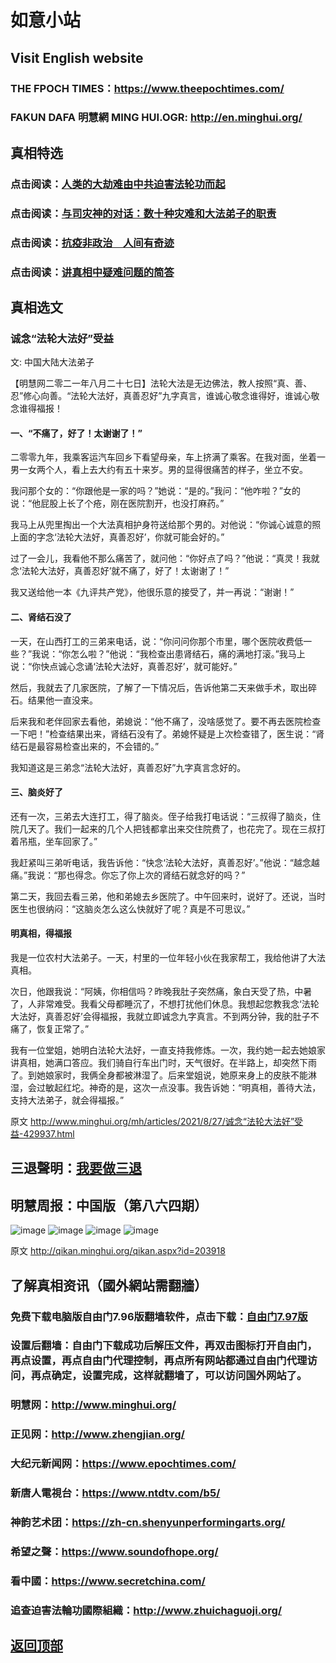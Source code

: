 # 如意小站

## Visit English website

### THE FPOCH TIMES：https://www.theepochtimes.com/

### FAKUN DAFA 明慧網 MING HUI.OGR: http://en.minghui.org/

## 真相特选

### 点击阅读：[人类的大劫难由中共迫害法轮功而起](https://github.com/pinhe91/jcxw4/tree/main) 

### 点击阅读：[与司灾神的对话：数十种灾难和大法弟子的职责](https://github.com/pinhe91/jcxw1/tree/main) 

### 点击阅读：[抗疫非政治　人间有奇迹](https://github.com/pinhe91/jcxw2/tree/main) 

### 点击阅读：[讲真相中疑难问题的简答](https://github.com/pinhe91/jcxw3/tree/main)

## 真相选文

### 诚念“法轮大法好”受益

文: 中国大陆大法弟子 

【明慧网二零二一年八月二十七日】法轮大法是无边佛法，教人按照“真、善、忍”修心向善。“法轮大法好，真善忍好”九字真言，谁诚心敬念谁得好，谁诚心敬念谁得福报！

#### 一、“不痛了，好了！太谢谢了！”

二零零九年，我乘客运汽车回乡下看望母亲，车上挤满了乘客。在我对面，坐着一男一女两个人，看上去大约有五十来岁。男的显得很痛苦的样子，坐立不安。

我问那个女的：“你跟他是一家的吗？”她说：“是的。”我问：“他咋啦？”女的说：“他屁股上长了个疮，刚在医院割开，也没打麻药。”

我马上从兜里掏出一个大法真相护身符送给那个男的。对他说：“你诚心诚意的照上面的字念‘法轮大法好，真善忍好’，你就可能会好的。”

过了一会儿，我看他不那么痛苦了，就问他：“你好点了吗？”他说：“真灵！我就念‘法轮大法好，真善忍好’就不痛了，好了！太谢谢了！”

我又送给他一本《九评共产党》，他很乐意的接受了，并一再说：“谢谢！”

#### 二、肾结石没了

一天，在山西打工的三弟来电话，说：“你问问你那个市里，哪个医院收费低一些？”我说：“你怎么啦？”他说：“我检查出患肾结石，痛的满地打滚。”我马上说：“你快点诚心念诵‘法轮大法好，真善忍好’，就可能好。”

然后，我就去了几家医院，了解了一下情况后，告诉他第二天来做手术，取出碎石。结果他一直没来。

后来我和老伴回家去看他，弟媳说：“他不痛了，没啥感觉了。要不再去医院检查一下吧！”检查结果出来，肾结石没有了。弟媳怀疑是上次检查错了，医生说：“肾结石是最容易检查出来的，不会错的。”

我知道这是三弟念“法轮大法好，真善忍好”九字真言念好的。

#### 三、脑炎好了

还有一次，三弟去大连打工，得了脑炎。侄子给我打电话说：“三叔得了脑炎，住院几天了。我们一起来的几个人把钱都拿出来交住院费了，也花完了。现在三叔打着吊瓶，坐车回家了。”

我赶紧叫三弟听电话，我告诉他：“快念‘法轮大法好，真善忍好’。”他说：“越念越痛。”我说：“那也得念。你忘了你上次的肾结石就念好的吗？”

第二天，我回去看三弟，他和弟媳去乡医院了。中午回来时，说好了。还说，当时医生也很纳闷：“这脑炎怎么这么快就好了呢？真是不可思议。”

#### 明真相，得福报

我是一位农村大法弟子。一天，村里的一位年轻小伙在我家帮工，我给他讲了大法真相。

次日，他跟我说：“阿姨，你相信吗？昨晚我肚子突然痛，象白天受了热，中暑了，人非常难受。我看父母都睡沉了，不想打扰他们休息。我想起您教我念‘法轮大法好，真善忍好’会得福报，我就立即诚念九字真言。不到两分钟，我的肚子不痛了，恢复正常了。”

我有一位堂姐，她明白法轮大法好，一直支持我修炼。一次，我约她一起去她娘家讲真相，她满口答应。我们骑自行车出门时，天气很好。在半路上，却突然下雨了。到她娘家时，我俩全身都被淋湿了。后来堂姐说，她原来身上的皮肤不能淋湿，会过敏起红坨。神奇的是，这次一点没事。我告诉她：“明真相，善待大法，支持大法弟子，就会得福报。”

原文 http://www.minghui.org/mh/articles/2021/8/27/诚念“法轮大法好”受益-429937.html

## 三退聲明：[我要做三退](http://tuidang.ddns.net/)

## 明慧周报：中国版（第八六四期）

![image](https://user-images.githubusercontent.com/79625284/131103130-44776036-9081-4789-a18a-863003f1110a.png)
![image](https://user-images.githubusercontent.com/79625284/131103214-68d62e08-bd7c-4ca1-834b-c913054c6991.png)
![image](https://user-images.githubusercontent.com/79625284/131103271-45b4c547-e45c-40a9-ad83-53efc96b549b.png)
![image](https://user-images.githubusercontent.com/79625284/131103330-138c9bdc-1614-47d6-93d6-322fd112e9fb.png)

原文 http://qikan.minghui.org/qikan.aspx?id=203918

## 了解真相资讯（國外網站需翻牆）

### 免费下载电脑版自由门7.96版翻墙软件，点击下载：[自由门7.97版](https://github.com/pinhe91/tuiguang/files/6839679/fg797r.zip)

### 设置后翻墙：自由门下载成功后解压文件，再双击图标打开自由门，再点设置，再点自由门代理控制，再点所有网站都通过自由门代理访问，再点确定，设置完成，这样就翻墙了，可以访问国外网站了。

### 明慧网：http://www.minghui.org/

### 正见网：http://www.zhengjian.org/

### 大纪元新闻网：https://www.epochtimes.com/

### 新唐人電視台：https://www.ntdtv.com/b5/

### 神韵艺术团：https://zh-cn.shenyunperformingarts.org/

### 希望之聲：https://www.soundofhope.org/

### 看中國：https://www.secretchina.com/

### 追查迫害法輪功國際組織：http://www.zhuichaguoji.org/

## [返回顶部](https://git.io/Js3EY)
